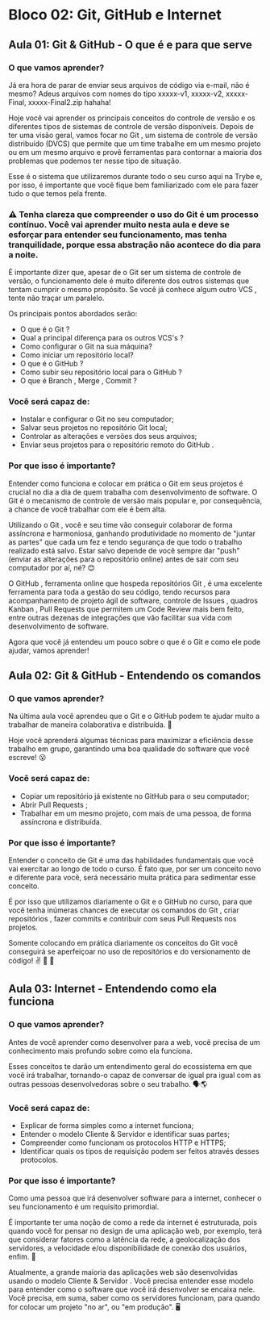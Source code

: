 # Bloco 02: Git, GitHub e Internet

## Aula 01: Git & GitHub - O que é e para que serve

### O que vamos aprender?

Já era hora de parar de enviar seus arquivos de código via e-mail, não é mesmo? Adeus arquivos com nomes do tipo xxxxx-v1, xxxxx-v2, xxxxx-Final, xxxxx-Final2.zip hahaha!

Hoje você vai aprender os principais conceitos do controle de versão e os diferentes tipos de sistemas de controle de versão disponíveis.
Depois de ter uma visão geral, vamos focar no Git , um sistema de controle de versão distribuído (DVCS) que permite que um time trabalhe em um mesmo projeto ou em um mesmo arquivo e provê ferramentas para contornar a maioria dos problemas que podemos ter nesse tipo de situação.

Esse é o sistema que utilizaremos durante todo o seu curso aqui na Trybe e, por isso, é importante que você fique bem familiarizado com ele para fazer tudo o que temos pela frente.

### ⚠️ Tenha clareza que compreender o uso do Git é um processo contínuo. Você vai aprender muito nesta aula e deve se esforçar para entender seu funcionamento, mas tenha tranquilidade, porque essa abstração não acontece do dia para a noite.

É importante dizer que, apesar de o Git ser um sistema de controle de versão, o funcionamento dele é muito diferente dos outros sistemas que tentam cumprir o mesmo propósito. Se você já conhece algum outro VCS , tente não traçar um paralelo.

Os principais pontos abordados serão:

- O que é o Git ?
- Qual a principal diferença para os outros VCS's ?
- Como configurar o Git na sua máquina?
- Como iniciar um repositório local?
- O que é o GitHub ?
- Como subir seu repositório local para o GitHub ?
- O que é Branch , Merge , Commit ?

### Você será capaz de:

- Instalar e configurar o Git no seu computador;
- Salvar seus projetos no repositório Git local;
- Controlar as alterações e versões dos seus arquivos;
- Enviar seus projetos para o repositório remoto do GitHub .
  
### Por que isso é importante?

Entender como funciona e colocar em prática o Git em seus projetos é crucial no dia a dia de quem trabalha com desenvolvimento de software. O Git é o mecanismo de controle de versão mais popular e, por consequência, a chance de você trabalhar com ele é bem alta.

Utilizando o Git , você e seu time vão conseguir colaborar de forma assíncrona e harmoniosa, ganhando produtividade no momento de "juntar as partes" que cada um fez e tendo segurança de que todo o trabalho realizado está salvo. Estar salvo depende de você sempre dar "push" (enviar as alterações para o repositório online) antes de sair com seu computador por aí, né? 😊

O GitHub , ferramenta online que hospeda repositórios Git , é uma excelente ferramenta para toda a gestão do seu código, tendo recursos para acompanhamento de projeto ágil de software, controle de Issues , quadros Kanban , Pull Requests que permitem um Code Review mais bem feito, entre outras dezenas de integrações que vão facilitar sua vida com desenvolvimento de software.

Agora que você já entendeu um pouco sobre o que é o Git e como ele pode ajudar, vamos aprender!


## Aula 02: Git & GitHub - Entendendo os comandos

### O que vamos aprender?

Na última aula você aprendeu que o Git e o GitHub podem te ajudar muito a trabalhar de maneira colaborativa e distribuída. 🧩

Hoje você aprenderá algumas técnicas para maximizar a eficiência desse trabalho em grupo, garantindo uma boa qualidade do software que você escreve! 😮

### Você será capaz de:

- Copiar um repositório já existente no GitHub para o seu computador;
- Abrir Pull Requests ;
- Trabalhar em um mesmo projeto, com mais de uma pessoa, de forma assíncrona e distribuída.

### Por que isso é importante?

Entender o conceito de Git é uma das habilidades fundamentais que você vai exercitar ao longo de todo o curso. É fato que, por ser um conceito novo e diferente para você, será necessário muita prática para sedimentar esse conceito.

É por isso que utilizamos diariamente o Git e o GitHub no curso, para que você tenha inúmeras chances de executar os comandos do Git , criar repositórios , fazer commits e contribuir com seus Pull Requests nos projetos.

Somente colocando em prática diariamente os conceitos do Git você conseguirá se aperfeiçoar no uso de repositórios e do versionamento de código! ✌️ 💪 👊

## Aula 03: Internet - Entendendo como ela funciona

### O que vamos aprender?

Antes de você aprender como desenvolver para a web, você precisa de um conhecimento mais profundo sobre como ela funciona.

Esses conceitos te darão um entendimento geral do ecossistema em que você irá trabalhar, tornando-o capaz de conversar de igual pra igual com as outras pessoas desenvolvedoras sobre o seu trabalho. 🗣🌎

### Você será capaz de:

- Explicar de forma simples como a internet funciona;
- Entender o modelo Cliente & Servidor e identificar suas partes;
- Compreender como funcionam os protocolos HTTP e HTTPS;
- Identificar quais os tipos de requisição podem ser feitos através desses protocolos.

### Por que isso é importante?

Como uma pessoa que irá desenvolver software para a internet, conhecer o seu funcionamento é um requisito primordial.

É importante ter uma noção de como a rede da internet é estruturada, pois quando você for pensar no design de uma aplicação web, por exemplo, terá que considerar fatores como a latência da rede, a geolocalização dos servidores, a velocidade e/ou disponibilidade de conexão dos usuários, enfim. 🔮

Atualmente, a grande maioria das aplicações web são desenvolvidas usando o modelo Cliente & Servidor . Você precisa entender esse modelo para entender como o software que você irá desenvolver se encaixa nele. Você precisa, em suma, saber como os servidores funcionam, para quando for colocar um projeto "no ar", ou "em produção". 🖥